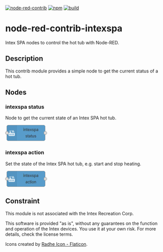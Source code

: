 [![node-red-contrib](https://img.shields.io/badge/node--red-node--red--contrib--intexspa-aa4444.svg?style=flat-square)](https://flows.nodered.org/node/node-red-contrib-intexspa)
[![npm](https://img.shields.io/npm/v/node-red-contrib-intexspa.svg?style=flat-square)](https://www.npmjs.com/package/node-red-contrib-intexspa)
[![build](https://img.shields.io/github/workflow/status/claudiospizzi/node-red-contrib-intexspa/build?style=flat-square)](https://github.com/claudiospizzi/node-red-contrib-intexspa/actions/workflows/ci.yml)

# node-red-contrib-intexspa

Intex SPA nodes to control the hot tub with Node-RED.

## Description

This contrib module provides a simple node to get the current status of a hot tub.

## Nodes

### intexspa status

Node to get the current state of an Intex SPA hot tub.

![intexspa status](.assets/intexspa-status.png)

### intexspa action

Set the state of the Intex SPA hot tub, e.g. start and stop heating.

![intexspa action](.assets/intexspa-action.png)

## Constraint

This module is not associated with the Intex Recreation Corp.

This software is provided "as is", without any guarantees on the function and operation of the Intex devices. You use it at your own risk. For more details, check the license terms.

Icons created by [Radhe Icon - Flaticon](https://www.flaticon.com/free-icons/ui).
